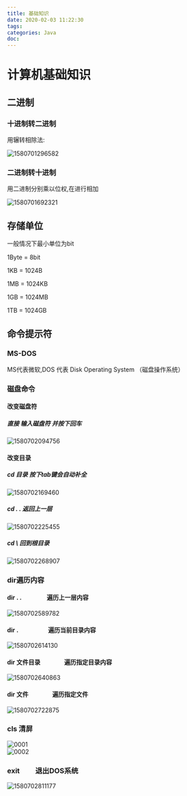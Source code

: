 ```yaml
---
title: 基础知识
date: 2020-02-03 11:22:30
tags:
categories: Java
doc:
---
```


# 计算机基础知识

## 二进制

### 十进制转二进制

用辗转相除法: 

![1580701296582](/images/javawz/1580701296582.png)

### 二进制转十进制

用二进制分别乘以位权,在进行相加

![1580701692321](/images/javawz/1580701692321.png)

## 存储单位

一般情况下最小单位为bit

1Byte = 8bit

1KB = 1024B

1MB = 1024KB

1GB = 1024MB

1TB = 1024GB

## 命令提示符

### MS-DOS   

MS代表微软,DOS 代表 Disk Operating System （磁盘操作系统）

###  磁盘命令

#### 改变磁盘符

##### 直接 输入磁盘符 并按下回车

![1580702094756](/images/javawz/1580702094756.png)

#### 改变目录

##### cd 目录        按下tab键会自动补全

![1580702169460](/images/javawz/1580702169460.png)



##### cd . .       返回上一层

![1580702225455](/images/javawz/1580702225455.png)

##### cd \          回到根目录

![1580702268907](/images/javawz/1580702268907.png)

### dir遍历内容

#### dir . . 　　　　遍历上一层内容

![1580702589782](/images/javawz/1580702589782.png)

#### dir .　　　　　遍历当前目录内容

![1580702614130](/images/javawz/1580702614130.png)

#### dir  文件目录　　　　遍历指定目录内容

![1580702640863](/images/javawz/1580702640863.png)

#### dir  文件　　　　遍历指定文件

![1580702722875](/images/javawz/1580702722875.png)



### cls 清屏

![0001](/images/javawz/0001.png)
<br />
![0002](/images/javawz/0002.png)
### exit 　　退出DOS系统

![1580702811177](/images/javawz/1580702811177.png)
